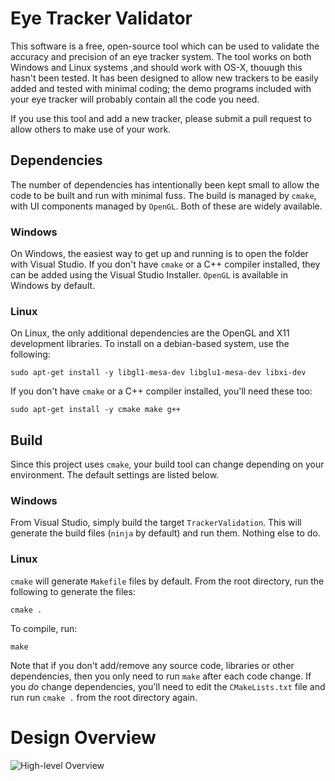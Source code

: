 # Eye Tracker Validator

This software is a free, open-source tool which can be used to validate the
accuracy and precision of an eye tracker system. The tool works on both Windows
and Linux systems ,and should work with OS-X, thouugh this hasn't been tested.
It has been designed to allow new trackers to be easily added and tested with
minimal coding; the demo programs included with your eye tracker will probably
contain all the code you need.

If you use this tool and add a new tracker, please submit a pull request to
allow others to make use of your work.

## Dependencies
The number of dependencies has intentionally been kept small to allow the code
to be built and run with minimal fuss. The build is managed by `cmake`, with UI
components managed by `OpenGL`. Both of these are widely available.

### Windows
On Windows, the easiest way to get up and running is to open the folder with
Visual Studio. If you don't have `cmake` or a C++ compiler installed, they can
be added using the Visual Studio Installer. `OpenGL` is available in Windows by
default.

### Linux
On Linux, the only additional dependencies are the OpenGL and X11 development
libraries. To install on a debian-based system, use the following:

```sudo apt-get install -y libgl1-mesa-dev libglu1-mesa-dev libxi-dev```

If you don't have `cmake` or a C++ compiler installed, you'll need these too:

```sudo apt-get install -y cmake make g++```

## Build
Since this project uses `cmake`, your build tool can change depending on your
environment. The default settings are listed below.

### Windows
From Visual Studio, simply build the target `TrackerValidation`. This will
generate the build files (`ninja` by default) and run them. Nothing else to do.

### Linux
`cmake` will generate `Makefile` files by default. From the root directory, run
the following to generate the files:

```cmake .```

To compile, run:

```make```

Note that if you don't add/remove any source code, libraries or other
dependencies, then you only need to run `make` after each code change. If you
_do_ change dependencies, you'll need to edit the `CMakeLists.txt` file and
run run `cmake .` from the root directory again.

# Design Overview
![High-level Overview](./docs/diagrams/Tracker_validation_flowchart.svg)
